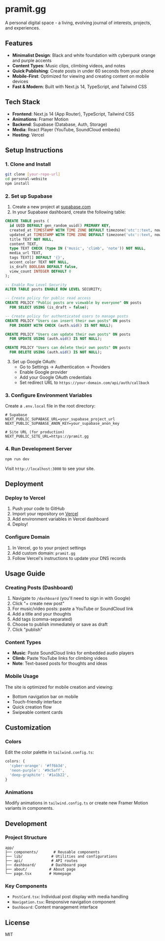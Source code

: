 # pramit.gg

A personal digital space - a living, evolving journal of interests, projects, and experiences.

## Features

- **Minimalist Design**: Black and white foundation with cyberpunk orange and purple accents
- **Content Types**: Music clips, climbing videos, and notes
- **Quick Publishing**: Create posts in under 60 seconds from your phone
- **Mobile-First**: Optimized for viewing and creating content on mobile devices
- **Fast & Modern**: Built with Next.js 14, TypeScript, and Tailwind CSS

## Tech Stack

- **Frontend**: Next.js 14 (App Router), TypeScript, Tailwind CSS
- **Animations**: Framer Motion
- **Backend**: Supabase (Database, Auth, Storage)
- **Media**: React Player (YouTube, SoundCloud embeds)
- **Hosting**: Vercel

## Setup Instructions

### 1. Clone and Install

```bash
git clone [your-repo-url]
cd personal-website
npm install
```

### 2. Set up Supabase

1. Create a new project at [supabase.com](https://supabase.com)
2. In your Supabase dashboard, create the following table:

```sql
CREATE TABLE posts (
  id UUID DEFAULT gen_random_uuid() PRIMARY KEY,
  created_at TIMESTAMP WITH TIME ZONE DEFAULT timezone('utc'::text, now()) NOT NULL,
  updated_at TIMESTAMP WITH TIME ZONE DEFAULT timezone('utc'::text, now()) NOT NULL,
  title TEXT NOT NULL,
  content TEXT,
  type TEXT CHECK (type IN ('music', 'climb', 'note')) NOT NULL,
  media_url TEXT,
  tags TEXT[] DEFAULT '{}',
  accent_color TEXT NOT NULL,
  is_draft BOOLEAN DEFAULT false,
  view_count INTEGER DEFAULT 0
);

-- Enable Row Level Security
ALTER TABLE posts ENABLE ROW LEVEL SECURITY;

-- Create policy for public read access
CREATE POLICY "Public posts are viewable by everyone" ON posts
  FOR SELECT USING (is_draft = false);

-- Create policy for authenticated users to manage posts
CREATE POLICY "Users can insert their own posts" ON posts
  FOR INSERT WITH CHECK (auth.uid() IS NOT NULL);

CREATE POLICY "Users can update their own posts" ON posts
  FOR UPDATE USING (auth.uid() IS NOT NULL);

CREATE POLICY "Users can delete their own posts" ON posts
  FOR DELETE USING (auth.uid() IS NOT NULL);
```

3. Set up Google OAuth:
   - Go to Settings → Authentication → Providers
   - Enable Google provider
   - Add your Google OAuth credentials
   - Set redirect URL to `https://your-domain.com/api/auth/callback`

### 3. Configure Environment Variables

Create a `.env.local` file in the root directory:

```env
# Supabase
NEXT_PUBLIC_SUPABASE_URL=your_supabase_project_url
NEXT_PUBLIC_SUPABASE_ANON_KEY=your_supabase_anon_key

# Site URL (for production)
NEXT_PUBLIC_SITE_URL=https://pramit.gg
```

### 4. Run Development Server

```bash
npm run dev
```

Visit `http://localhost:3000` to see your site.

## Deployment

### Deploy to Vercel

1. Push your code to GitHub
2. Import your repository on [Vercel](https://vercel.com)
3. Add environment variables in Vercel dashboard
4. Deploy!

### Configure Domain

1. In Vercel, go to your project settings
2. Add custom domain: `pramit.gg`
3. Follow Vercel's instructions to update your DNS records

## Usage Guide

### Creating Posts (Dashboard)

1. Navigate to `/dashboard` (you'll need to sign in with Google)
2. Click "+ create new post"
3. For music/video posts: paste a YouTube or SoundCloud link
4. Add a title and your thoughts
5. Add tags (comma-separated)
6. Choose to publish immediately or save as draft
7. Click "publish"

### Content Types

- **Music**: Paste SoundCloud links for embedded audio players
- **Climb**: Paste YouTube links for climbing videos
- **Note**: Text-based posts for thoughts and ideas

### Mobile Usage

The site is optimized for mobile creation and viewing:
- Bottom navigation bar on mobile
- Touch-friendly interface
- Quick creation flow
- Swipeable content cards

## Customization

### Colors

Edit the color palette in `tailwind.config.ts`:
```js
colors: {
  'cyber-orange': '#ff6b3d',
  'neon-purple': '#9c5aff',
  'deep-graphite': '#1a1b22',
}
```

### Animations

Modify animations in `tailwind.config.ts` or create new Framer Motion variants in components.

## Development

### Project Structure

```
app/
├── components/       # Reusable components
├── lib/             # Utilities and configurations
├── api/             # API routes
├── dashboard/       # Dashboard page
├── about/          # About page
└── page.tsx        # Homepage
```

### Key Components

- `PostCard.tsx`: Individual post display with media handling
- `Navigation.tsx`: Responsive navigation component
- `Dashboard`: Content management interface

## License

MIT 